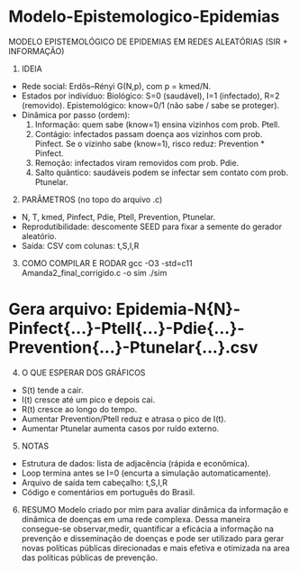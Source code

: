 # Modelo-Epistemologico-Epidemias
MODELO EPISTEMOLÓGICO DE EPIDEMIAS EM REDES ALEATÓRIAS (SIR + INFORMAÇÃO)

1) IDEIA
- Rede social: Erdős–Rényi G(N,p), com p = kmed/N.
- Estados por indivíduo:
  Biológico: S=0 (saudável), I=1 (infectado), R=2 (removido).
  Epistemológico: know=0/1 (não sabe / sabe se proteger).
- Dinâmica por passo (ordem):
  1. Informação: quem sabe (know=1) ensina vizinhos com prob. Ptell.
  2. Contágio: infectados passam doença aos vizinhos com prob. Pinfect.
     Se o vizinho sabe (know=1), risco reduz: Prevention * Pinfect.
  3. Remoção: infectados viram removidos com prob. Pdie.
  4. Salto quântico: saudáveis podem se infectar sem contato com prob. Ptunelar.

2) PARÂMETROS (no topo do arquivo .c)
- N, T, kmed, Pinfect, Pdie, Ptell, Prevention, Ptunelar.
- Reprodutibilidade: descomente SEED para fixar a semente do gerador aleatório.
- Saída: CSV com colunas: t,S,I,R

3) COMO COMPILAR E RODAR
gcc -O3 -std=c11 Amanda2_final_corrigido.c -o sim
./sim
# Gera arquivo: Epidemia-N{N}-Pinfect{...}-Ptell{...}-Pdie{...}-Prevention{...}-Ptunelar{...}.csv

4) O QUE ESPERAR DOS GRÁFICOS
- S(t) tende a cair.
- I(t) cresce até um pico e depois cai.
- R(t) cresce ao longo do tempo.
- Aumentar Prevention/Ptell reduz e atrasa o pico de I(t).
- Aumentar Ptunelar aumenta casos por ruído externo.

5) NOTAS
- Estrutura de dados: lista de adjacência (rápida e econômica).
- Loop termina antes se I=0 (encurta a simulação automaticamente).
- Arquivo de saída tem cabeçalho: t,S,I,R
- Código e comentários em português do Brasil.

6) RESUMO
Modelo criado por mim para avaliar dinâmica da informação e dinâmica de doenças em uma rede complexa. 
Dessa maneira consegue-se observar,medir, quantificar a eficácia a informação na prevenção e 
disseminação de doenças e pode ser utilizado para gerar novas políticas públicas direcionadas e 
mais  efetiva e otimizada na area das políticas públicas de prevenção.
